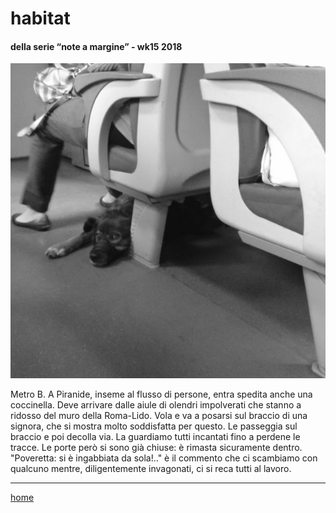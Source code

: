 ﻿ 
# habitat

#### della serie “note a margine” - wk15 2018  
![](/interarete010.png "Trenino - museruola") 
     
Metro B. A Piranide, inseme al flusso di persone, entra spedita anche una coccinella. Deve arrivare dalle aiule di olendri impolverati che stanno a ridosso del muro della Roma-Lido. Vola e va a posarsi sul braccio di una signora, che si mostra molto soddisfatta per questo. Le passeggia sul braccio e poi decolla via. La guardiamo tutti incantati fino a perdene le tracce. Le porte però si sono già chiuse: è rimasta sicuramente dentro. "Poveretta: si è ingabbiata da sola!.." è il commento che ci scambiamo con qualcuno mentre, diligentemente invagonati, ci si reca tutti al lavoro.  

---  
[home](/interarete.md) 